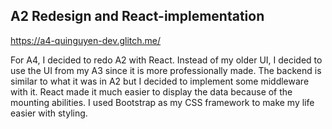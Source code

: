 ## A2 Redesign and React-implementation

https://a4-quinguyen-dev.glitch.me/

For A4, I decided to redo A2 with React. Instead of my older UI, I decided to use the UI from my A3 since it is more professionally made. The backend is similar to what it was in A2 but I decided to implement some middleware with it. React made it much easier to display the data because of the mounting abilities. I used Bootstrap as my CSS framework to make my life easier with styling.
